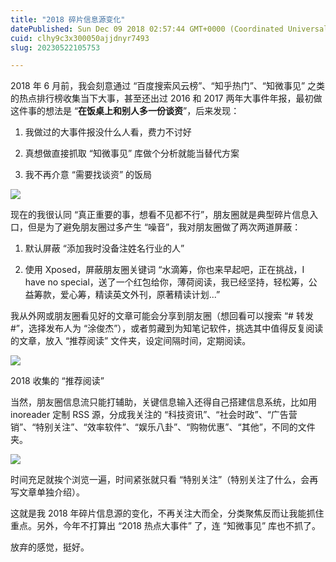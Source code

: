 ```yaml
---
title: "2018 碎片信息源变化"
datePublished: Sun Dec 09 2018 02:57:44 GMT+0000 (Coordinated Universal Time)
cuid: clhy9c3x300050ajjdnyr7493
slug: 20230522105753

---
```


2018 年 6 月前，我会刻意通过 “百度搜索风云榜”、“知乎热门”、“知微事见” 之类的热点排行榜收集当下大事，甚至还出过 2016 和 2017 两年大事件年报，最初做这件事的想法是 “**在饭桌上和别人多一份谈资**”，后来发现：

1. 我做过的大事件报没什么人看，费力不讨好
    
2. 真想做直接抓取 “知微事见” 库做个分析就能当替代方案
    
3. 我不再介意 “需要找谈资” 的饭局
    

![](https://cdn.hashnode.com/res/hashnode/image/upload/v1684724243629/7884133e-4ba9-4877-a43e-06bad1e5b032.jpeg)

现在的我很认同 “真正重要的事，想看不见都不行”，朋友圈就是典型碎片信息入口，但是为了避免朋友圈过多产生 “噪音”，我对朋友圈做了两次两道屏蔽：

1. 默认屏蔽 “添加我时没备注姓名行业的人”
    
2. 使用 Xposed，屏蔽朋友圈关键词 “水滴筹，你也来早起吧，正在挑战，I have no special，送了一个红包给你，薄荷阅读，我已经坚持，轻松筹，公益筹款，爱心筹，精读英文外刊，原著精读计划...”
    

我从外网或朋友圈看见好的文章可能会分享到朋友圈（想回看可以搜索 “# 转发 #”，选择发布人为 “涂俊杰”），或者剪藏到为知笔记软件，挑选其中值得反复阅读的文章，放入 “推荐阅读” 文件夹，设定间隔时间，定期阅读。

![](https://cdn.hashnode.com/res/hashnode/image/upload/v1684724248631/d257c8f1-d0fd-45cc-88f5-31fb0298e9f1.jpeg)

2018 收集的 “推荐阅读”

当然，朋友圈信息流只能打辅助，关键信息输入还得自己搭建信息系统，比如用 inoreader 定制 RSS 源，分成我关注的 “科技资讯”、“社会时政”、“广告营销”、“特别关注”、“效率软件”、“娱乐八卦”、“购物优惠”、“其他”，不同的文件夹。

![](https://cdn.hashnode.com/res/hashnode/image/upload/v1684724250996/88819a8a-db96-414c-ac53-c90790f84f2d.png)

时间充足就挨个浏览一遍，时间紧张就只看 “特别关注”（特别关注了什么，会再写文章单独介绍）。

这就是我 2018 年碎片信息源的变化，不再关注大而全，分类聚焦反而让我能抓住重点。另外，今年不打算出 “2018 热点大事件” 了，连 “知微事见” 库也不抓了。

放弃的感觉，挺好。